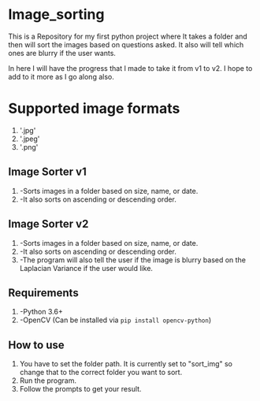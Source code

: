 # Image_sorting
This is a Repository for my first python project where It takes a folder and then will sort the images based on questions asked. It also will tell which ones are blurry if the user wants.

In here I will have the progress that I made to take it from v1 to v2. I hope to add to it more as I go along also.

# Supported image formats
1. '.jpg'
2. '.jpeg'
3. '.png'

## Image Sorter v1
1. -Sorts images in a folder based on size, name, or date.
2. -It also sorts on ascending or descending order.

## Image Sorter v2
1. -Sorts images in a folder based on size, name, or date.
2. -It also sorts on ascending or descending order.
3. -The program will also tell the user if the image 
is blurry based on the Laplacian Variance if the user would like.

## Requirements
1. -Python 3.6+
2. -OpenCV (Can be installed via `pip install opencv-python`)

## How to use 
1. You have to set the folder path. It is currently set to "sort_img" so change that to the correct folder you want to sort.
2. Run the program.
3. Follow the prompts to get your result.

